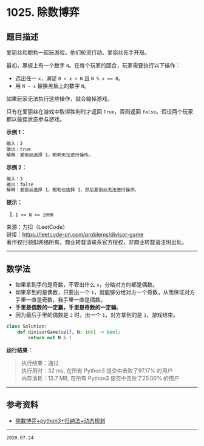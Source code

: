 # 1025. 除数博弈

## 题目描述

爱丽丝和鲍勃一起玩游戏，他们轮流行动。爱丽丝先手开局。

最初，黑板上有一个数字 `N`。在每个玩家的回合，玩家需要执行以下操作：

- 选出任一 `x`，满足 `0 < x < N` 且 `N % x == 0`。
- 用 `N - x` 替换黑板上的数字 `N`。

如果玩家无法执行这些操作，就会输掉游戏。

只有在爱丽丝在游戏中取得胜利时才返回 `True`，否则返回 `false`。假设两个玩家都以最佳状态参与游戏。

**示例 1：**

```txt
输入：2
输出：true
解释：爱丽丝选择 1，鲍勃无法进行操作。
```

**示例 2：**

```txt
输入：3
输出：false
解释：爱丽丝选择 1，鲍勃也选择 1，然后爱丽丝无法进行操作。
```

**提示：**

1. `1 <= N <= 1000`

来源：力扣（LeetCode）  
链接：<https://leetcode-cn.com/problems/divisor-game>  
著作权归领扣网络所有。商业转载请联系官方授权，非商业转载请注明出处。

---

## 数学法

- 如果拿到手的是奇数，不管出什么 `x`，分给对方的都是偶数。
- 如果拿到的是偶数，只要出一个 `1`，就能够分给对方一个奇数，从而保证对方手里一直是奇数，我手里一直是偶数。
- **手里是偶数的一定赢，手里是奇数的一定输**。
- 因为最后手里的偶数是 `2` 时，出一个 `1`，对方拿到的是 `1`，游戏结束。

```python
class Solution:
    def divisorGame(self, N: int) -> bool:
        return not N & 1
```

**运行结果**：

> 执行结果：通过  
> 执行用时：32 ms, 在所有 Python3 提交中击败了97.17% 的用户  
> 内存消耗：13.7 MB, 在所有 Python3 提交中击败了25.00% 的用户

---

## 参考资料

- [除数博弈+python3+归纳法+动态规划](https://leetcode-cn.com/problems/divisor-game/solution/python3gui-na-fa-by-pandawakaka/)

---

`2020.07.24`
